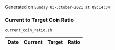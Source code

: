 Generated on `Sunday 03-October-2021 at 09:14:34`

### Current to Target Coin Ratio
`current_coin_ratio.sh`

Date|Current|Target|Ratio
---|---|---|---
